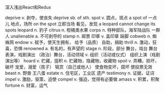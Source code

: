 深入浅出React和Redux

deprive v. 剥夺，使丧失 deprive sb. of sth.
spot v. 圆点，斑点 a spot of 一点儿 地点，场所 on the spot 立即当场 看见，发现
a leopard cannot change its spots
leopard n. 豹子
citrus n. 柑橘类水果
corps n. 特种部队，海军陆战队 一群人
unalienable a. 不可剥夺的
stamp n. 邮票 印章 v. 盖印章 跺脚
cobweb n. 蜘蛛网
endow v. 赋予，使天生拥有， 给予（品质） 自助，捐助
thrill n. 激动，狂喜，恐惧
renowned a. 有名的，有声望的
stage n. 阶段，部分 舞台，戏台 舞台表演，戏剧演出 （政治）舞台，活动领域 v. 组织（活动或仪式） 组织上演（戏剧演出等）
hoard v. 贮藏，囤积 n. 贮藏物，隐藏物，收藏物
spoil v. 弄糟，损坏，破坏 宠爱，溺爱（孩子） 犒赏（自己或他人） 使食物变坏，腐坏 使投票无效
beast n. 野兽 王八蛋
estate n. 住宅区，工业区 遗产 
testimony n. 证据，证词
impel v. 激励，驱策，迫使
compel v. 强迫，觉得有必要做
amass v. 积累，积聚
fortune n. 财富，运气


